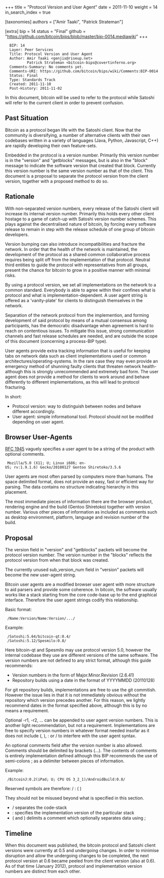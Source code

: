 +++
title = "Protocol Version and User Agent"
date = 2011-11-10
weight = 14
in_search_index = true

[taxonomies]
authors = ["Amir Taaki", "Patrick Strateman"]

[extra]
bip = 14
status = "Final"
github = "https://github.com/bitcoin/bips/blob/master/bip-0014.mediawiki"
+++

      BIP: 14
      Layer: Peer Services
      Title: Protocol Version and User Agent
      Author: Amir Taaki <genjix@riseup.net>
              Patrick Strateman <bitcoin-bips@covertinferno.org>
      Comments-Summary: No comments yet.
      Comments-URI: https://github.com/bitcoin/bips/wiki/Comments:BIP-0014
      Status: Final
      Type: Standards Track
      Created: 2011-11-10
      Post-History: 2011-11-02

In this document, bitcoin will be used to refer to the protocol while
Satoshi will refer to the current client in order to prevent confusion.

## Past Situation

Bitcoin as a protocol began life with the Satoshi client. Now that the
community is diversifying, a number of alternative clients with their
own codebases written in a variety of languages (Java, Python,
Javascript, C++) are rapidly developing their own feature-sets.

Embedded in the protocol is a version number. Primarily this version
number is in the "version" and "getblocks" messages, but is also in the
"block" message to indicate the software version that created that
block. Currently this version number is the same version number as that
of the client. This document is a proposal to separate the protocol
version from the client version, together with a proposed method to do
so.

## Rationale

With non-separated version numbers, every release of the Satoshi client
will increase its internal version number. Primarily this holds every
other client hostage to a game of catch-up with Satoshi version number
schemes. This plays against the decentralised nature of bitcoin, by
forcing every software release to remain in step with the release
schedule of one group of bitcoin developers.

Version bumping can also introduce incompatibilities and fracture the
network. In order that the health of the network is maintained, the
development of the protocol as a shared common collaborative process
requires being split off from the implementation of that protocol.
Neutral third entities to guide the protocol with representatives from
all groups, present the chance for bitcoin to grow in a positive manner
with minimal risks.

By using a protocol version, we set all implementations on the network
to a common standard. Everybody is able to agree within their confines
what is protocol and what is implementation-dependent. A user agent
string is offered as a 'vanity-plate' for clients to distinguish
themselves in the network.

Separation of the network protocol from the implemention, and forming
development of said protocol by means of a mutual consensus among
participants, has the democratic disadvantage when agreement is hard to
reach on contentious issues. To mitigate this issue, strong
communication channels and fast release schedules are needed, and are
outside the scope of this document (concerning a process-BIP type).

User agents provide extra tracking information that is useful for
keeping tabs on network data such as client implementations used or
common architectures/operating-systems. In the rare case they may even
provide an emergency method of shunning faulty clients that threaten
network health- although this is strongly unrecommended and extremely
bad form. The user agent does not provide a method for clients to work
around and behave differently to different implementations, as this will
lead to protocol fracturing.

In short:

-   Protocol version: way to distinguish between nodes and behave
    different accordingly.
-   User agent: simple informational tool. Protocol should not be
    modified depending on user agent.

## Browser User-Agents

[RFC 1945](http://tools.ietf.org/html/rfc1945) vaguely specifies a user
agent to be a string of the product with optional comments.

` Mozilla/5.0 (X11; U; Linux i686; en-US; rv:1.9.1.6) Gecko/20100127 Gentoo Shiretoko/3.5.6`

User agents are most often parsed by computers more than humans. The
space delimited format, does not provide an easy, fast or efficient way
for parsing. The data contains no structure indicating hierarchy in this
placement.

The most immediate pieces of information there are the browser product,
rendering engine and the build (Gentoo Shiretoko) together with version
number. Various other pieces of information as included as comments such
as desktop environment, platform, language and revision number of the
build.

## Proposal

The version field in "version" and "getblocks" packets will become the
protocol version number. The version number in the "blocks" reflects the
protocol version from when that block was created.

The currently unused sub\_version\_num field in "version" packets will
become the new user-agent string.

Bitcoin user agents are a modified browser user agent with more
structure to aid parsers and provide some coherence. In bitcoin, the
software usually works like a stack starting from the core code-base up
to the end graphical interface. Therefore the user agent strings codify
this relationship.

Basic format:

` /Name:Version/Name:Version/.../`

Example:

` /Satoshi:5.64/bitcoin-qt:0.4/`  
` /Satoshi:5.12/Spesmilo:0.8/`

Here bitcoin-qt and Spesmilo may use protocol version 5.0, however the
internal codebase they use are different versions of the same software.
The version numbers are not defined to any strict format, although this
guide recommends:

-   Version numbers in the form of Major.Minor.Revision (2.6.41)
-   Repository builds using a date in the format of YYYYMMDD (20110128)

For git repository builds, implementations are free to use the git
commitish. However the issue lies in that it is not immediately obvious
without the repository which version precedes another. For this reason,
we lightly recommend dates in the format specified above, although this
is by no means a requirement.

Optional -r1, -r2, ... can be appended to user agent version numbers.
This is another light recommendation, but not a requirement.
Implementations are free to specify version numbers in whatever format
needed insofar as it does not include (, ), : or / to interfere with the
user agent syntax.

An optional comments field after the version number is also allowed.
Comments should be delimited by brackets (...). The contents of comments
is entirely implementation defined although this BIP recommends the use
of semi-colons ; as a delimiter between pieces of information.

Example:

` /BitcoinJ:0.2(iPad; U; CPU OS 3_2_1)/AndroidBuild:0.8/`

Reserved symbols are therefore: / : ( )

They should not be misused beyond what is specified in this section.

-   / separates the code-stack
-   : specifies the implementation version of the particular stack
-   ( and ) delimits a comment which optionally separates data using ;

## Timeline

When this document was published, the bitcoin protocol and Satoshi
client versions were currently at 0.5 and undergoing changes. In order
to minimise disruption and allow the undergoing changes to be completed,
the next protocol version at 0.6 became peeled from the client version
(also at 0.6). As of that time (January 2012), protocol and
implementation version numbers are distinct from each other.
